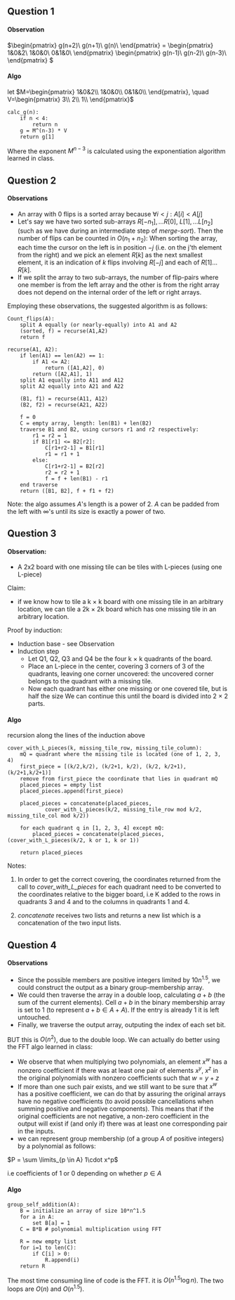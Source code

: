 ## Question 1
#### Observation
$\begin{pmatrix}
g(n+2)\\
g(n+1)\\
g(n)\\
\end{pmatrix} = 
\begin{pmatrix}
1&0&2\\
1&0&0\\
0&1&0\\
\end{pmatrix} 
\begin{pmatrix}
g(n-1)\\
g(n-2)\\
g(n-3)\\
\end{pmatrix} 
$
#### Algo
let $M=\begin{pmatrix}
1&0&2\\
1&0&0\\
0&1&0\\
\end{pmatrix}, 
\quad V=\begin{pmatrix}
3\\
2\\
1\\
\end{pmatrix}$


    calc_g(n):
        if n < 4:
            return n
        g = M^(n-3) * V
        return g[1]

Where the exponent $M^{n-3}$ is calculated using the exponentiation algorithm learned in class.


## Question 2
#### Observations
* An array with 0 flips is a sorted array because $\forall i \lt j:  A[i] \lt A[j]$
* Let's say we have two sorted sub-arrays $R[-n_1], \ldots R[0],\ L[1], \ldots L[n_2]$ (such as we have during an intermediate step of _merge-sort_). Then the number of flips can be counted in $O(n_1+n_2)$: When sorting the array, each time the cursor on the left is in position $-j$ (i.e. on the j'th element from the right) and we pick an element $R[k]$ as the next smallest element, it is an indication of $k$ flips involving $R[-j]$ and each of $R[1] \ldots R[k]$.
* If we split the array to two sub-arrays, the number of flip-pairs where one member is from the left array and the other is from the right array does not depend on the internal order of the left or right arrays.


Employing these observations, the suggested algorithm is as follows:


    Count_flips(A):
        split A equally (or nearly-equally) into A1 and A2
        (sorted, f) = recurse(A1,A2)
        return f

    recurse(A1, A2):
        if len(A1) == len(A2) == 1:
            if A1 <= A2:
                return ([A1,A2], 0)
            return ([A2,A1], 1)
        split A1 equally into A11 and A12
        split A2 equally into A21 and A22

        (B1, f1) = recurse(A11, A12)
        (B2, f2) = recurse(A21, A22)

        f = 0
        C = empty array, length: len(B1) + len(B2)
        traverse B1 and B2, using cursors r1 and r2 respectively:
            r1 = r2 = 1
            if B1[r1] <= B2[r2]:
                C[r1+r2-1] = B1[r1]
                r1 = r1 + 1
            else:
                C[r1+r2-1] = B2[r2]
                r2 = r2 + 1
                f = f + len(B1) - r1
        end traverse
        return ([B1, B2], f + f1 + f2)




Note: the algo assumes $A$'s length is a power of 2. $A$ can be padded from the left with $\infty$'s until its size is exactly a power of two.


## Question 3
#### Observation:
* A 2x2 board with one missing tile can be tiles with L-pieces (using one L-piece)

Claim: 
* if we know how to tile a k &times; k board with one missing tile in an arbitrary location, we can tile a 2k &times; 2k board which has one missing tile in an arbitrary location.

Proof by induction:
* Induction base - see Observation
* Induction step
    * Let Q1, Q2, Q3 and Q4 be the four k &times; k quadrants of the board.
    * Place an L-piece in the center, covering 3 corners of 3 of the quadrants, leaving one corner uncovered: the uncovered corner belongs to the quadrant with a missing tile. 
    * Now each quadrant has either one missing or one covered tile, but is half the size
We can continue this until the board is divided into 2 &times; 2 parts.

#### Algo
recursion along the lines of the induction above


    cover_with_L_pieces(k, missing_tile_row, missing_tile_column):
        mQ = quadrant where the missing tile is located (one of 1, 2, 3, 4)
        first_piece = [(k/2,k/2), (k/2+1, k/2), (k/2, k/2+1), (k/2+1,k/2+1)] 
        remove from first_piece the coordinate that lies in quadrant mQ
        placed_pieces = empty list
        placed_pieces.append(first_piece)

        placed_pieces = concatenate(placed_pieces, 
                cover_with_L_pieces(k/2, missing_tile_row mod k/2, missing_tile_col mod k/2))

        for each quadrant q in [1, 2, 3, 4] except mQ:
            placed_pieces = concatenate(placed_pieces, (cover_with_L_pieces(k/2, k or 1, k or 1))
        
        return placed_pieces

Notes:
1. In order to get the correct covering, the coordinates returned from the call to _cover_with_L_pieces_ for each quadrant need to be converted to the coordinates relative to the bigger board, i.e K added to the rows in quadrants 3 and 4 and to the columns in quadrants 1 and 4.

2. _concatenate_ receives two lists and returns a new list which is a concatenation of the two input lists.


## Question 4
#### Observations
* Since the possible members are positive integers limited by $10n^{1.5}$, we could construct the output as a binary group-membership array.
* We could then traverse the array in a double loop, calculating $a+b$ (the sum of the current elements). Cell $a+b$ in the binary membership array is set to 1 (to represent $a+b \in A+A$). If the entry is already 1 it is left untouched.
* Finally, we traverse the output array, outputing the index of each set bit.

BUT this is $O(n^2)$, due to the double loop. We can actually do better using the FFT algo learned in class:

* We observe that when multiplying two polynomials, an element $x^w$ has a nonzero coefficient if there was at least one pair of elements $x^y,\ x^z$ in the original polynomials with nonzero coefficients such that $w=y+z$ 
* If more than one such pair exists, and we still want to be sure that $x^w$ has a positive coefficient, we can do that by assuring the original arrays have no negative coefficients (to avoid possible cancellations when summing positive and negative components). This means that if the original coefficients are not negative, a non-zero coefficient in the output will exist if (and only if) there was at least one corresponding pair in the inputs.
* we can represent group membership (of a group $A$ of positive integers) by a polynomial as follows:

$P = \sum \limits_{p \in A} 1\cdot x^p$

i.e coefficients of 1 or 0 depending on whether $p \in A$



#### Algo
    group_self_addition(A):
        B = initialize an array of size 10*n^1.5
        for a in A:
            set B[a] = 1 
        C = B*B # polynomial multiplication using FFT

        R = new empty list
        for i=1 to len(C):
            if C[i] > 0:
                R.append(i)
        return R


The most time consuming line of code is the FFT. it is $O(n^{1.5}\log n)$. The two loops are $O(n)$ and $O(n^{1.5})$.



